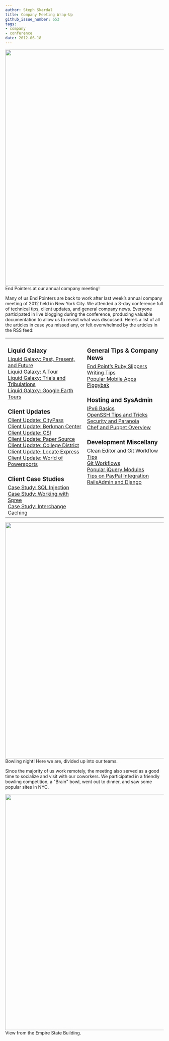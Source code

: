 ```yaml
---
author: Steph Skardal
title: Company Meeting Wrap-Up
github_issue_number: 653
tags:
- company
- conference
date: 2012-06-18
---
```


<img border="0" src="/blog/2012/06/company-meeting-wrap-up/image-0.jpeg" width="750"/>
End Pointers at our annual company meeting!

Many of us End Pointers are back to work after last week’s annual company meeting of 2012 held in New York City. We attended a 3-day conference full of technical tips, client updates, and general company news. Everyone participated in live blogging during the conference, producing valuable documentation to allow us to revisit what was discussed. Here’s a list of all the articles in case you missed any, or felt overwhelmed by the articles in the RSS feed:

<table cellpadding="0" cellspacing="0" width="100%">
<tbody><tr>
<td valign="top" width="50%">
<h3 style="margin-bottom:5px;">Liquid Galaxy</h3>
<a href="/blog/2012/06/liquid-galaxy-nyc-annual-meeting/">Liquid Galaxy: Past, Present, and Future</a><br/>
<a href="/blog/2012/06/adam-vollrath-shows-liquid-galaxy-tours/">Liquid Galaxy: A Tour</a><br/>
<a href="/blog/2012/06/overcoming-adversity-on-road-stories/">Liquid Galaxy: Trials and Tribulations</a><br/>
<a href="/blog/2012/06/josh-tolley-spoke-on-building-of-tours/">Liquid Galaxy: Google Earth Tours</a><br/>

<h3 style="margin-bottom:5px;">Client Updates</h3>
<a href="/blog/2012/06/web-service-integration-in-php-jquery/">Client Update: CityPass</a><br/>
<a href="/blog/2012/06/berkman-center-brian-gadoury-and-his/">Client Update: Berkman Center</a><br/>
<a href="/blog/2012/06/trisano-and-pentaho-at-our-nyc-company/">Client Update: CSI</a><br/>
<a href="/blog/2012/06/paper-source-client-profile/">Client Update: Paper Source</a><br/>
<a href="/blog/2012/06/college-district-presentation/">Client Update: College District</a><br/>
<a href="/blog/2012/06/locate-express-jon-jenson-gave/">Client Update: Locate Express</a><br/>
<a href="/blog/2012/06/world-of-powersports-client-report/">Client Update: World of Powersports</a><br/>

<h3 style="margin-bottom:5px;">Client Case Studies</h3>
<a href="/blog/2012/06/you-shall-not-pass-preventing-sql/">Case Study: SQL Injection</a><br/>
<a href="/blog/2012/06/developing-spree-application/">Case Study: Working with Spree</a><br/>
<a href="/blog/2012/06/interchange-caching-implementation/">Case Study: Interchange Caching</a><br/>

</td><td valign="top">

<h3 style="margin-bottom:5px;">General Tips & Company News</h3>
<a href="/blog/2012/06/end-points-ruby-slippers/">End Point’s Ruby Slippers</a><br/>
<a href="/blog/2012/06/when-we-are-not-writing-in-bash-perl/">Writing Tips</a><br/>
<a href="/blog/2012/06/popular-mobile-apps-from-brian-and-adam/">Popular Mobile Apps</a><br/>
<a href="/blog/2012/06/why-piggybak-exists/">Piggybak</a><br/>

<h3 style="margin-bottom:5px;">Hosting and SysAdmin</h3>
<a href="/blog/2012/06/ipv6-basics-by-josh-williams/">IPv6 Basics</a><br/>
<a href="/blog/2012/06/openssh-tips-and-tricks-with-matt/">OpenSSH Tips and Tricks</a><br/>
<a href="/blog/2012/06/security-review-with-kiel-time-to-be/">Security and Paranoia</a><br/>
<a href="/blog/2012/06/chef-and-puppet-overview/">Chef and Puppet Overview</a><br/>

<h3 style="margin-bottom:5px;">Development Miscellany</h3>
<a href="/blog/2012/06/ep-meeting-clean-editor-and-git/">Clean Editor and Git Workflow Tips</a><br/>
<a href="/blog/2012/06/git-workflows/">Git Workflows</a><br/>
<a href="/blog/2012/06/interesting-jquery-modules/">Popular jQuery Modules</a><br/>
<a href="/blog/2012/06/handling-ecommerce-transactions-with/">Tips on PayPal Integration</a><br/>
<a href="/blog/2012/06/railsadmin-django/">RailsAdmin and Django</a>
</td>
</tr>
</tbody></table>

<img border="0" src="/blog/2012/06/company-meeting-wrap-up/image-1.jpeg" width="750"/>
Bowling night! Here we are, divided up into our teams.

Since the majority of us work remotely, the meeting also served as a good time to socialize and visit with our coworkers. We participated in a friendly bowling competition, a "Brain" bowl, went out to dinner, and saw some popular sites in NYC.

<img border="0" src="/blog/2012/06/company-meeting-wrap-up/image-2.jpeg" width="750"/>
View from the Empire State Building.

